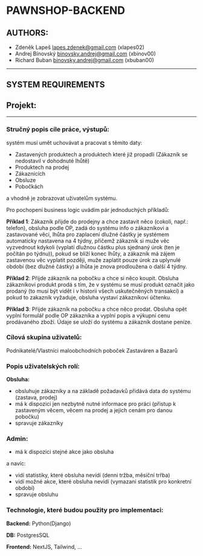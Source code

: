 # PAWNSHOP-BACKEND
## AUTHORS:
* Zdeněk Lapeš <lapes.zdenek@gmail.com> (xlapes02)
* Andrej Bínovský <binovsky.andrej@gmail.com> (xbinov00)
* Richard Buban <binovsky.andrej@gmail.com> (xbuban00)

---

## SYSTEM REQUIREMENTS

## Projekt:

---

### Stručný popis cíle práce, výstupů:
systém musí umět uchovávat a pracovat s těmito daty:

- Zastavených produktech a produktech které již propadli (Zákazník se nedostavil v dohodnuté lhůtě)
- Produktech na prodej
- Zákaznících
- Obsluze
- Pobočkách

a vhodně je zobrazovat uživatelům systému.

Pro pochopení business logic uvádím pár jednoduchých příkladů:

__Příklad 1__: Zákazník přijde do prodejny a chce zastavit něco (cokoli, např.: telefon), obsluha podle OP, zadá do systému info o zákazníkovi a zastavované věci, lhůta pro zaplacení dlužné částky je systémem automaticky nastavena na 4 týdny, přičemž zákazník si muže věc vyzvednout kdykoli (vyplatí dlužnou částku plus sjednaný úrok (ten je počítán po týdnu)), pokud se blíží konec lhůty, a zákazník má zájem zastavenou věc vyplatit později, muže zaplatit pouze úrok za uplynulé období (bez dlužné částky) a lhůta je znova prodloužena o další 4 týdny.

__Příklad 2__: Přijde zákazník na pobočku a chce si něco koupit. Obsluha zákazníkovi produkt prodá s tím, že v systému se musí produkt označit jako prodaný (to musí být vidět i v historii všech uskutečněných transakcí) a pokud to zakazník vyžaduje, obsluha vystaví zákazníkovi účtenku.

__Příklad 3__: Přijde zákazník na pobočku a chce něco prodat. Obsluha opět vyplní formulář podle OP zákazníka a vyplní popis a výkupní cenu prodávaného zboží. Údaje se uloží do systému a zákazník dostane peníze.

### Cílová skupina uživatelů:
Podnikatelé/Vlastníci maloobchodních poboček Zastaváren a Bazarů

### Popis uživatelských rolí:
__Obsluha:__

- obsluhuje zákazníky a na základě požadavků přidává data do systému (zastava, prodej)
- má k dispozici jen nezbytně nutné informace pro práci (přistup k zastaveným věcem, věcem na prodej a jejich cenám pro danou pobočku)
- spravuje zákazníky

### Admin:
- má k dispozici stejné akce jako obsluha

a navíc:

- vidí statistiky, které obsluha nevídí (denni tržba, měsíční trřba)
- vidí možné akce, které obsluha nevidí (vymazaní statistik pro konkretní období)
- spravuje obsluhu

### Technologie, které budou použity pro implementaci:
__Backend:__ Python(Django)

__DB:__ PostgresSQL

__Frontend:__ NextJS, Tailwind, ...
